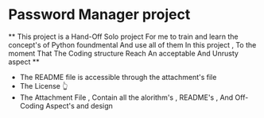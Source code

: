 # Password Manager project

** This project is a Hand-Off Solo project For me to train and learn the concept's of Python foundmental And use all of them In this project , To the moment That The Coding structure Reach An acceptable And Unrusty aspect **

 + The README file is accessible through the attachment's file
 + The License 👆
 + The Attachment File , Contain all the alorithm's , README's , And Off-Coding Aspect's and design

